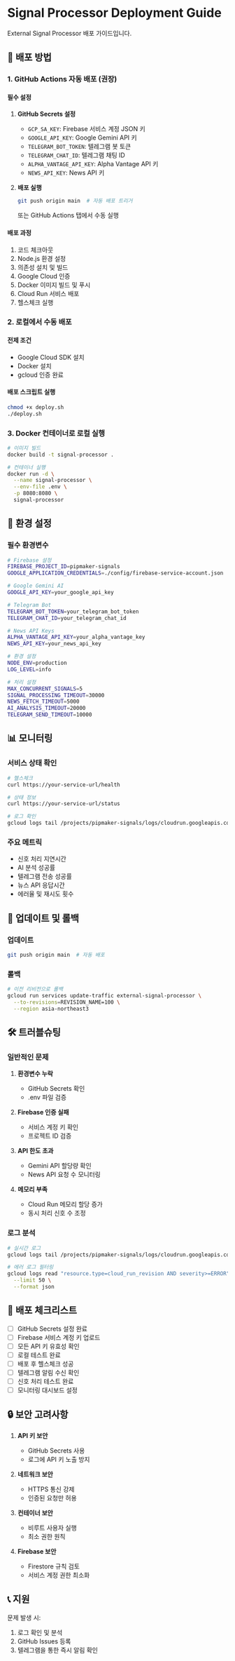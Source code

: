 # Signal Processor Deployment Guide

External Signal Processor 배포 가이드입니다.

## 🚀 배포 방법

### 1. GitHub Actions 자동 배포 (권장)

#### 필수 설정
1. **GitHub Secrets 설정**
   - `GCP_SA_KEY`: Firebase 서비스 계정 JSON 키
   - `GOOGLE_API_KEY`: Google Gemini API 키
   - `TELEGRAM_BOT_TOKEN`: 텔레그램 봇 토큰
   - `TELEGRAM_CHAT_ID`: 텔레그램 채팅 ID
   - `ALPHA_VANTAGE_API_KEY`: Alpha Vantage API 키
   - `NEWS_API_KEY`: News API 키

2. **배포 실행**
   ```bash
   git push origin main  # 자동 배포 트리거
   ```
   또는 GitHub Actions 탭에서 수동 실행

#### 배포 과정
1. 코드 체크아웃
2. Node.js 환경 설정
3. 의존성 설치 및 빌드
4. Google Cloud 인증
5. Docker 이미지 빌드 및 푸시
6. Cloud Run 서비스 배포
7. 헬스체크 실행

### 2. 로컬에서 수동 배포

#### 전제 조건
- Google Cloud SDK 설치
- Docker 설치
- gcloud 인증 완료

#### 배포 스크립트 실행
```bash
chmod +x deploy.sh
./deploy.sh
```

### 3. Docker 컨테이너로 로컬 실행

```bash
# 이미지 빌드
docker build -t signal-processor .

# 컨테이너 실행
docker run -d \
  --name signal-processor \
  --env-file .env \
  -p 8080:8080 \
  signal-processor
```

## 🔧 환경 설정

### 필수 환경변수

```bash
# Firebase 설정
FIREBASE_PROJECT_ID=pipmaker-signals
GOOGLE_APPLICATION_CREDENTIALS=./config/firebase-service-account.json

# Google Gemini AI
GOOGLE_API_KEY=your_google_api_key

# Telegram Bot
TELEGRAM_BOT_TOKEN=your_telegram_bot_token
TELEGRAM_CHAT_ID=your_telegram_chat_id

# News API Keys
ALPHA_VANTAGE_API_KEY=your_alpha_vantage_key
NEWS_API_KEY=your_news_api_key

# 환경 설정
NODE_ENV=production
LOG_LEVEL=info

# 처리 설정
MAX_CONCURRENT_SIGNALS=5
SIGNAL_PROCESSING_TIMEOUT=30000
NEWS_FETCH_TIMEOUT=5000
AI_ANALYSIS_TIMEOUT=20000
TELEGRAM_SEND_TIMEOUT=10000
```

## 📊 모니터링

### 서비스 상태 확인

```bash
# 헬스체크
curl https://your-service-url/health

# 상태 정보
curl https://your-service-url/status

# 로그 확인
gcloud logs tail /projects/pipmaker-signals/logs/cloudrun.googleapis.com%2Fstderr
```

### 주요 메트릭
- 신호 처리 지연시간
- AI 분석 성공률
- 텔레그램 전송 성공률
- 뉴스 API 응답시간
- 에러율 및 재시도 횟수

## 🔄 업데이트 및 롤백

### 업데이트
```bash
git push origin main  # 자동 배포
```

### 롤백
```bash
# 이전 리비전으로 롤백
gcloud run services update-traffic external-signal-processor \
  --to-revisions=REVISION_NAME=100 \
  --region asia-northeast3
```

## 🛠️ 트러블슈팅

### 일반적인 문제

1. **환경변수 누락**
   - GitHub Secrets 확인
   - .env 파일 검증

2. **Firebase 인증 실패**
   - 서비스 계정 키 확인
   - 프로젝트 ID 검증

3. **API 한도 초과**
   - Gemini API 할당량 확인
   - News API 요청 수 모니터링

4. **메모리 부족**
   - Cloud Run 메모리 할당 증가
   - 동시 처리 신호 수 조정

### 로그 분석

```bash
# 실시간 로그
gcloud logs tail /projects/pipmaker-signals/logs/cloudrun.googleapis.com%2Fstderr

# 에러 로그 필터링
gcloud logs read "resource.type=cloud_run_revision AND severity>=ERROR" \
  --limit 50 \
  --format json
```

## 📝 배포 체크리스트

- [ ] GitHub Secrets 설정 완료
- [ ] Firebase 서비스 계정 키 업로드
- [ ] 모든 API 키 유효성 확인
- [ ] 로컬 테스트 완료
- [ ] 배포 후 헬스체크 성공
- [ ] 텔레그램 알림 수신 확인
- [ ] 신호 처리 테스트 완료
- [ ] 모니터링 대시보드 설정

## 🔒 보안 고려사항

1. **API 키 보안**
   - GitHub Secrets 사용
   - 로그에 API 키 노출 방지

2. **네트워크 보안**
   - HTTPS 통신 강제
   - 인증된 요청만 허용

3. **컨테이너 보안**
   - 비루트 사용자 실행
   - 최소 권한 원칙

4. **Firebase 보안**
   - Firestore 규칙 검토
   - 서비스 계정 권한 최소화

## 📞 지원

문제 발생 시:
1. 로그 확인 및 분석
2. GitHub Issues 등록
3. 텔레그램을 통한 즉시 알림 확인